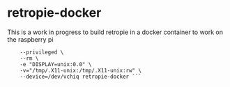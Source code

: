 # retropie-docker

This is a work in progress to build retropie in a docker container to work on the raspberry pi

```docker run \
    --privileged \
    --rm \
    -e "DISPLAY=unix:0.0" \
    -v="/tmp/.X11-unix:/tmp/.X11-unix:rw" \
    --device=/dev/vchiq retropie-docker ```
